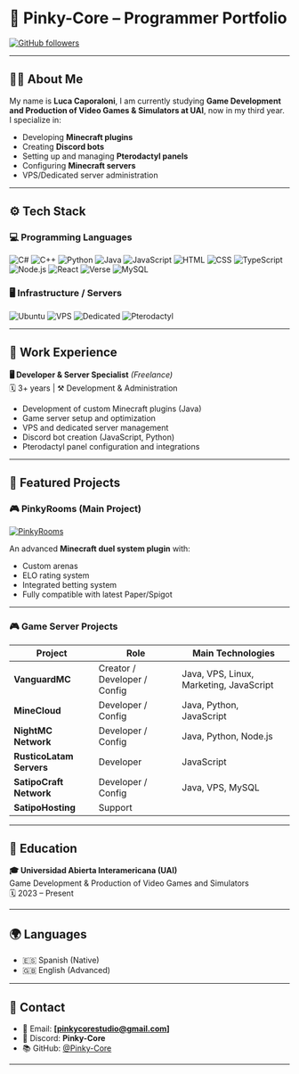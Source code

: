 # 🌟 Pinky-Core – Programmer Portfolio

[![GitHub followers](https://img.shields.io/github/followers/Pinky-Core?style=social)](https://github.com/Pinky-Core)

---

## 🧑‍💻 About Me

My name is **Luca Caporaloni**, I am currently studying **Game Development and Production of Video Games & Simulators at UAI**, now in my third year.  
I specialize in:

- Developing **Minecraft plugins**
- Creating **Discord bots**
- Setting up and managing **Pterodactyl panels**
- Configuring **Minecraft servers**
- VPS/Dedicated server administration

---

## ⚙️ Tech Stack

### 💻 Programming Languages
![C#](https://img.shields.io/badge/C%23-239120?style=for-the-badge&logo=csharp)
![C++](https://img.shields.io/badge/C++-00599C?style=for-the-badge&logo=cplusplus)
![Python](https://img.shields.io/badge/Python-3776AB?style=for-the-badge&logo=python)
![Java](https://img.shields.io/badge/Java-ED8B00?style=for-the-badge&logo=java)
![JavaScript](https://img.shields.io/badge/JavaScript-F7DF1E?style=for-the-badge&logo=javascript&logoColor=black)
![HTML](https://img.shields.io/badge/HTML5-E34F26?style=for-the-badge&logo=html5&logoColor=white)
![CSS](https://img.shields.io/badge/CSS3-1572B6?style=for-the-badge&logo=css3&logoColor=white)
![TypeScript](https://img.shields.io/badge/TypeScript-007ACC?style=for-the-badge&logo=typescript)
![Node.js](https://img.shields.io/badge/Node.js-339933?style=for-the-badge&logo=node.js)
![React](https://img.shields.io/badge/React-20232A?style=for-the-badge&logo=react&logoColor=61DAFB)
![Verse](https://img.shields.io/badge/Verse-000000?style=for-the-badge&logo=unrealengine)
![MySQL](https://img.shields.io/badge/MySQL-4479A1?style=for-the-badge&logo=mysql)

### 🖥️ Infrastructure / Servers
![Ubuntu](https://img.shields.io/badge/Ubuntu-E95420?style=for-the-badge&logo=ubuntu)
![VPS](https://img.shields.io/badge/VPS-00A4EF?style=for-the-badge&logo=azure-devops)
![Dedicated](https://img.shields.io/badge/Dedicated%20Servers-006400?style=for-the-badge)
![Pterodactyl](https://img.shields.io/badge/Pterodactyl-4A90E2?style=for-the-badge&logo=pterodactyl)

---

## 💼 Work Experience

**🖥️ Developer & Server Specialist** *(Freelance)*  
🗓️ 3+ years | ⚒️ Development & Administration  
- Development of custom Minecraft plugins (Java)  
- Game server setup and optimization  
- VPS and dedicated server management  
- Discord bot creation (JavaScript, Python)  
- Pterodactyl panel configuration and integrations  

---

## 🚀 Featured Projects

### 🎮 PinkyRooms (Main Project)
[![PinkyRooms](https://img.shields.io/badge/GitHub-Project-181717?style=for-the-badge&logo=github)](https://github.com/Pinky-Core)

An advanced **Minecraft duel system plugin** with:  
- Custom arenas  
- ELO rating system  
- Integrated betting system  
- Fully compatible with latest Paper/Spigot  

---

### 🎮 Game Server Projects

| Project              | Role                  | Main Technologies              |
|----------------------|-----------------------|--------------------------------|
| **VanguardMC**       | Creator / Developer / Config   | Java, VPS, Linux, Marketing, JavaScript    |
| **MineCloud**        | Developer / Config    | Java, Python, JavaScript       |
| **NightMC Network**  | Developer / Config    | Java, Python, Node.js          |
| **RusticoLatam Servers**       | Developer   | JavaScript    |
| **SatipoCraft Network** | Developer / Config | Java, VPS, MySQL               |
| **SatipoHosting**       | Support   |     |

---

## 🏫 Education

**🎓 Universidad Abierta Interamericana (UAI)**  
Game Development & Production of Video Games and Simulators  
🗓️ 2023 – Present  

---

## 🌍 Languages

- 🇪🇸 Spanish (Native)  
- 🇬🇧 English (Advanced)  

---

## 📢 Contact

- 📧 Email: **[pinkycorestudio@gmail.com]**  
- 🔗 Discord: **Pinky-Core**  
- 📚 GitHub: [@Pinky-Core](https://github.com/Pinky-Core)

---
